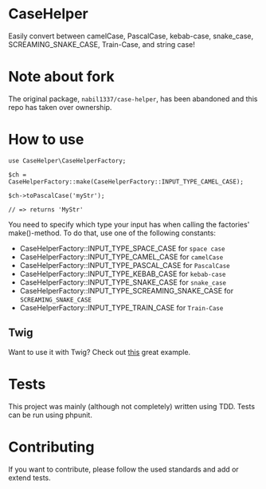 CaseHelper
==========

Easily convert between camelCase, PascalCase, kebab-case, snake_case, SCREAMING_SNAKE_CASE, Train-Case, and string case!

# Note about fork

The original package, `nabil1337/case-helper`, has been abandoned and this repo has taken over ownership.

# How to use

    use CaseHelper\CaseHelperFactory;
    
    $ch = CaseHelperFactory::make(CaseHelperFactory::INPUT_TYPE_CAMEL_CASE);

    $ch->toPascalCase('myStr');

    // => returns 'MyStr'

You need to specify which type your input has when calling the factories' make()-method. To do that, use one of the following constants:

  * CaseHelperFactory::INPUT_TYPE_SPACE_CASE for `space case`
  * CaseHelperFactory::INPUT_TYPE_CAMEL_CASE for `camelCase`
  * CaseHelperFactory::INPUT_TYPE_PASCAL_CASE for `PascalCase`
  * CaseHelperFactory::INPUT_TYPE_KEBAB_CASE for `kebab-case`
  * CaseHelperFactory::INPUT_TYPE_SNAKE_CASE for `snake_case`
  * CaseHelperFactory::INPUT_TYPE_SCREAMING_SNAKE_CASE for `SCREAMING_SNAKE_CASE`
  * CaseHelperFactory::INPUT_TYPE_TRAIN_CASE for `Train-Case`

## Twig

Want to use it with Twig? Check out [this](https://github.com/ninsuo/symfony-quickstart/blob/master/src/BaseBundle/Twig/Extension/CaseExtension.php) great example.

# Tests

This project was mainly (although not completely) written using TDD. Tests can be run using phpunit.

# Contributing

If you want to contribute, please follow the used standards and add or extend tests.
